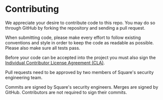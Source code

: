 # Contributing

We appreciate your desire to contribute code to this repo. You may do so through GitHub
by forking the repository and sending a pull request.

When submitting code, please make every effort to follow existing conventions
and style in order to keep the code as readable as possible. Please also make
sure all tests pass.

Before your code can be accepted into the project you must also sign the
[Individual Contributor License Agreement (CLA)][1].

Pull requests need to be approved by two members of Square's security engineering team.

Commits are signed by Square's security engineers. Merges are signed by GitHub. Contributors
are not required to sign their commits.

 [1]: https://spreadsheets.google.com/spreadsheet/viewform?formkey=dDViT2xzUHAwRkI3X3k5Z0lQM091OGc6MQ&ndplr=1
